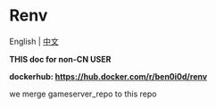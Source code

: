 # Renv

English | [中文](README_CN.md)

**THIS doc for non-CN USER**

**dockerhub: https://hub.docker.com/r/ben0i0d/renv**

we merge gameserver_repo to this repo